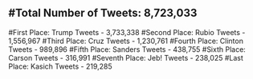 #Total Number of Tweets: 8,723,033 
---
#First Place: Trump Tweets - 3,733,338
#Second Place: Rubio Tweets - 1,556,967
#Third Place: Cruz Tweets - 1,230,761
#Fourth Place: Clinton Tweets - 989,896
#Fifth Place: Sanders Tweets - 438,755
#Sixth Place: Carson Tweets - 316,991
#Seventh Place: Jeb! Tweets - 238,025
#Last Place: Kasich Tweets - 219,285
